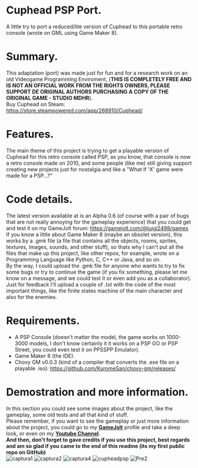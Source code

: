 # Cuphead PSP Port.
A little try to port a reduced/lite version of Cuphead to this portable retro console (wrote on GML using Game Maker 8).

# Summary.
This adaptation (port) was made just for fun and for a research work on an old Videogame Programming Enviroment, (**THIS IS COMPLETELY FREE AND IS NOT AN OFFICIAL WORK FROM THE RIGHTS OWNERS, PLEASE SUPPORT DE ORIGINAL AUTHORS PURCHASING A COPY OF THE ORIGINAL GAME - STUDIO MDHR**).<br>
Buy Cuphead on Steam: https://store.steampowered.com/app/268910/Cuphead/

# Features.
The main theme of this project is trying to get a playable version of Cuphead for this retro console called PSP, as you know, that console is now a retro console made on 2010, and some people (like me) still giving support creating new projects just for nostalgia and like a "What if 'X' game were made for a PSP...?"

# Code details.
The latest version available at is an Alpha 0.6 (of course with a pair of bugs that are not really annoying for the gameplay experience) that you could get and test it on my GameJolt forum: https://gamejolt.com/@luigi2498/games<br>
If you know a little about Game Maker 8 (maybe an obsolet version), this works by a .gmk file (a file that contains all the objects, rooms, sprites, textures, images, sounds, and other stuff), so thats why I can't put all the files that make up this project, like other repos, for example, wrote on a Programming Language like Python, C, C++ or Java, and so on.<br>
By the way, I could upload the .gmk file for anyone who wants to try to fix some bugs or try to continue the game (if you fix something, please let me know on a message, and we could test it or even add you as a collaborator).<br>
Just for feedback I'll upload a couple of .txt with the code of the most important things, like the finite states machine of the main character and also for the enemies.

# Requirements.
* A PSP Console (doesn't matter the model, the game works on 1000-3000 models, I don't know certainly it it works on a PSP GO or PSP Street, you could even test it on PPSSPP Emulator).<br>
* Game Maker 8 (the IDE).<br>
* Chovy GM v0.0.3 (kind of a compiler that converts the .exe file on a playable .iso): https://github.com/KuromeSan/chovy-gm/releases/<br>

# Demostration and more information.
In this section you could see some images about the project, like the gameplay, some old tests and all that kind of stuff.<br>
Please remember, if you want to see the gameplay or just more information about the project, you could go to my **[GameJolt](https://gamejolt.com/@luigi2498)** profile and take a deep look, or even on my **[Youtube Channel](https://youtu.be/bnPA69xp0BE)**.<br>
**And then, don't forget to gave credits if you use this project, best regards and am so glad if you came to the end of this readme (its my first public repo on GitHub)**<br>
![captura1](https://user-images.githubusercontent.com/62407022/158500543-442dfcc2-82bf-4d12-a498-7f3782b56fd5.png)
![captura2](https://user-images.githubusercontent.com/62407022/158500560-2ec5b548-722a-4edc-ac0f-040d286fcbf0.png)
![captura4](https://user-images.githubusercontent.com/62407022/158500606-d5a19646-d67f-48c8-88cc-56d031069400.png)
![cupheadpsp](https://user-images.githubusercontent.com/62407022/158500675-e9ffcc60-3a39-469a-ac1f-af7f756c2822.gif)
![Pre2](https://user-images.githubusercontent.com/62407022/158500713-56bc252e-f739-4d64-b90e-617c40dd2aba.gif)

